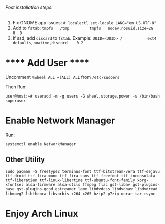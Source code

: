 
###### Post installation steps:
  1. Fix GNOME app issues: `# localectl set-locale LANG="en_US.UTF-8"`
  2. Add to `fstab`:
	   `tmpfs   /tmp         tmpfs   nodev,nosuid,size=2G          0  0`
  3. If ssd, add `discard` to `fstab`. Example:
	   `UUID=<UUID>	/         	ext4      	defaults,noatime,discard	0 2`


# **** Add User ****

Uncomment `%wheel ALL =(ALL) ALL` from `/etc/sudoers`

Then Run:

`user@host:~# useradd -m -g users -G wheel,storage,power -s /bin/bash superuser`

# Enable Network Manager

Run:

`systemctl enable NetworkManager`

## Other Utility 

`sudo pacman -S freetype2 terminus-font ttf-bitstream-vera ttf-dejavu ttf-droid ttf-fira-mono ttf-fira-sans ttf-freefont ttf-inconsolata ttf-liberation ttf-linux-libertine ttf-ubuntu-font-family xorg-xfontsel alsa-firmware alsa-utils ffmpeg flac gst-libav gst-plugins-base gst-plugins-good gstreamer lame libdvdcss libdvdnav libdvdread libmpeg2 libtheora libvorbis x264 x265 bzip2 p7zip unrar tar rsync`

# Enjoy Arch Linux
